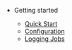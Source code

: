 - Getting started

  - [Quick Start](quickstart.md)
  - [Configuration](configuration.md)
  - [Logging Jobs](jobs.md)